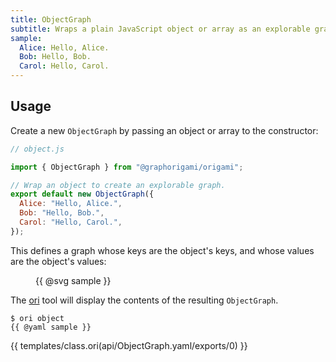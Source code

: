 ```yaml
---
title: ObjectGraph
subtitle: Wraps a plain JavaScript object or array as an explorable graph
sample:
  Alice: Hello, Alice.
  Bob: Hello, Bob.
  Carol: Hello, Carol.
---
```


## Usage

Create a new `ObjectGraph` by passing an object or array to the constructor:

```js
// object.js

import { ObjectGraph } from "@graphorigami/origami";

// Wrap an object to create an explorable graph.
export default new ObjectGraph({
  Alice: "Hello, Alice.",
  Bob: "Hello, Bob.",
  Carol: "Hello, Carol.",
});
```

This defines a graph whose keys are the object's keys, and whose values are the object's values:

<figure>
{{ @svg sample }}
</figure>

The [ori](/ori) tool will display the contents of the resulting `ObjectGraph`.

```console
$ ori object
{{ @yaml sample }}
```

{{ templates/class.ori(api/ObjectGraph.yaml/exports/0) }}
